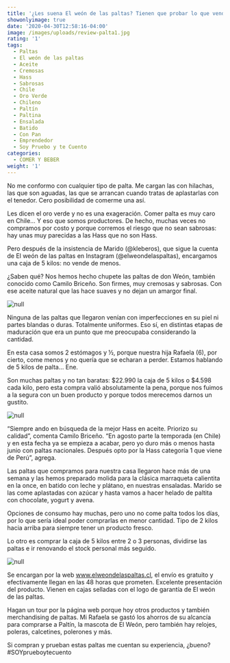 ```yaml
---
title: '¿Les suena El weón de las paltas? Tienen que probar lo que vende '
showonlyimage: true
date: '2020-04-30T12:58:16-04:00'
image: /images/uploads/review-palta1.jpg
rating: '1'
tags:
  - Paltas
  - El weón de las paltas
  - Aceite
  - Cremosas
  - Hass
  - Sabrosas
  - Chile
  - Oro Verde
  - Chileno
  - Paltín
  - Paltina
  - Ensalada
  - Batido
  - Con Pan
  - Emprendedor
  - Soy Pruebo y te Cuento
categories:
  - COMER Y BEBER
weight: '1'
---
```

No me conformo con cualquier tipo de palta. Me cargan las con hilachas, las que son aguadas, las que se arrancan cuando tratas de aplastarlas con el tenedor. Cero posibilidad de comerme una así.

<!--more-->

Les dicen el oro verde y no es una exageración. Comer palta es muy caro en Chile… Y eso que somos productores. De hecho, muchas veces no compramos por costo y porque corremos el riesgo que no sean sabrosas: hay unas muy parecidas a las Hass que no son Hass.

Pero después de la insistencia de Marido (@kleberos), que sigue la cuenta de El weón de las paltas en Instagram (@elweondelaspaltas), encargamos una caja de 5 kilos: no vende de menos.

¿Saben qué? Nos hemos hecho chupete las paltas de don Weón, también conocido como Camilo Briceño. Son firmes, muy cremosas y sabrosas. Con ese aceite natural que las hace suaves y no dejan un amargor final.

![null](/images/uploads/review-paltas-camilo2.jpg)

Ninguna de las paltas que llegaron venían con imperfecciones en su piel ni partes blandas o duras. Totalmente uniformes. Eso sí, en distintas etapas de maduración que era un punto que me preocupaba considerando la cantidad.

En esta casa somos 2 estómagos y ½, porque nuestra hija Rafaela (6), por cierto, come menos y no quería que se echaran a perder. Estamos hablando de 5 kilos de palta… Ene.

Son muchas paltas y no tan baratas: $22.990 la caja de 5 kilos o $4.598 cada kilo, pero esta compra valió absolutamente la pena, porque nos fuimos a la segura con un buen producto y porque todos merecemos darnos un gustito.

![null](/images/uploads/review-palta-3.jpg)

“Siempre ando en búsqueda de la mejor Hass en aceite. Priorizo su calidad”, comenta Camilo Briceño. “En agosto parte la temporada (en Chile) y en esta fecha ya se empieza a acabar, pero yo duro más o menos hasta junio con paltas nacionales. Después opto por la Hass categoría 1 que viene de Perú”, agrega.

Las paltas que compramos para nuestra casa llegaron hace más de una semana y las hemos preparado molida para la clásica marraqueta calientita en la once, en batido con leche y plátano, en nuestras ensaladas. Marido se las come aplastadas con azúcar y hasta vamos a hacer helado de paltita con chocolate, yogurt y avena.

Opciones de consumo hay muchas, pero uno no come palta todos los días, por lo que sería ideal poder comprarlas en menor cantidad. Tipo de 2 kilos hacia arriba para siempre tener un producto fresco. 

Lo otro es comprar la caja de 5 kilos entre 2 o 3 personas, dividirse las paltas e ir renovando el stock personal más seguido. 

![null](/images/uploads/review-palta-4.jpg)

Se encargan por la web www.elweondelaspaltas.cl, el envío es gratuito y efectivamente llegan en las 48 horas que prometen. Excelente presentación del producto. Vienen en cajas selladas con el logo de garantía de El weón de las paltas.

Hagan un tour por la página web porque hoy otros productos y también merchandising de paltas. Mi Rafaela se gastó los ahorros de su alcancía para comprarse a Paltín, la mascota de El Weón, pero también hay relojes, poleras, calcetines, polerones y más. 

Si compran y prueban estas paltas me cuentan su experiencia, ¿bueno? #SOYprueboytecuento
